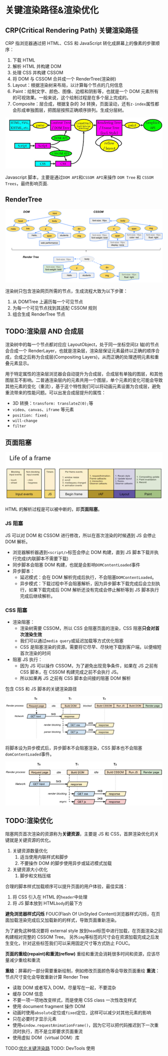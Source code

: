 # 关键渲染路径&渲染优化

## CRP(Critical Rendering Path) 关键渲染路径

CRP 指浏览器通过把 HTML、CSS 和 JavaScript 转化成屏幕上的像素的步骤顺序：

1. 下载 HTML
2. 解析 HTML 并构建 DOM
3. 处理 CSS 并构建 CSSOM
4. 将 DOM 与 CSSOM 合并成一个 RenderTree(渲染树)
5. Layout：根据渲染树来布局，以计算每个节点的几何信息
6. Paint：绘制文字、颜色、图像、边框和阴影等，也就是一个 DOM 元素所有的可视效果。一般来说，这个绘制过程是在多个层上完成的。
7. Composite：层合成，根据复杂的 3d 转换，页面滚动，还有`z-index`属性都会形成单独图层，把图层按照正确顺序排列。生成分层树。

![浏览器渲染过程](../../assets/images/browser/Render-Process.jpg)

Javascript 脚本，主要是通过`DOM API`和`CSSOM API`来操作 `DOM Tree` 和 `CSSOM Trees`，最终影响页面.

## RenderTree

![RenderTreeConstruction](../../assets/images/browser/render-tree-construction.png)

渲染树只包含渲染网页所需的节点，生成流程大致为以下步骤：

1. 从 DOMTree 上遍历每一个可见节点
2. 为每一个可见节点找到其适配 CSSOM 规则
3. 组合生成 RenderTree 节点

## TODO:渲染层 AND 合成层

渲染树中的每一个节点都对应应 LayoutObject，处于同一坐标空间(z 轴)的节点会合成一个 RenderLayer，也就是渲染层，渲染层保证元素最终以正确的顺序合成，合成之后称为合成层(Compositing Layers)，从而正确的处理透明元素和重叠元素显示。

用于特定属性的渲染层浏览器会自动提升为合成层，合成层有单独的图层，和其他图层互不影响。二普通渲染层内的元素共用一个图层，单个元素的变化可能会导致其他元素的变化（重流），基于这个特性我们可以将动画元素设置为合成层，避免重流带来的性能问题。可以出发合成层提升的属性：

- 3D 转换：`transform: translateZ(0);`等
- `video`、`canvas`、`iframe` 等元素
- `position: fixed;`
- `will-change`
- `filter`

## 页面阻塞

![life of a frame](../../assets/images/browser/life_of_a_frame.png)

HTML 的解析过程是可以被中断的，即**页面阻塞**。

### JS 阻塞

JS 可以对 DOM 和 CSSOM 进行修改，所以在首次渲染的时候遇到 JS 会停止 DOM 解析。

- 浏览器解析器遇到`<script/>`标签会停止 DOM 构建，直到 JS 脚本下载并执行完成(内联脚本不需要下载)
- 同步脚本会阻塞 DOM 构建，也就是会影响`DOMContentLoaded`事件
- 异步脚本：
  - 延迟模式：会在 DOM 解析完成后执行，不会阻塞`DOMContentLoaded`。
  - 异步模式：下载过程中不会阻塞解析，因为异步脚本下载完成后会立刻执行，如果下载完成后 DOM 解析还没有完成会停止解析等到 JS 脚本执行完成后继续解析。

### CSS 阻塞

- 渲染阻塞：
  - 渲染树需要 CSSOM，所以 CSS 会阻塞页面的渲染，CSS 阻塞**只会对首次渲染生效**
  - 我们可以通过`media query`或延迟加载等方式优化阻塞
  - CSS 是阻塞渲染的资源。需要将它尽早、尽快地下载到客户端，以便缩短首次渲染的时间
- 阻塞 JS 执行：
  - 因为 JS 可以操作 CSSOM，为了避免出现竞争条件，如果在 JS 之前有 CSS 脚本，在 CSSOM 构建完成之前不会执行 JS。
  - 所以如果再 JS 之前有 CSS 脚本会间接的阻塞 DOM 解析

包含 CSS 和 JS 脚本的关键渲染路径

![CRP](../../assets/images/browser/analysis-dom-css-js.png)

将脚本设为异步模式后，异步脚本不会阻塞渲染，CSS 脚本也不会阻塞`domContentLoaded`事件。

![CRP ASYNC](../../assets/images/browser/analysis-dom-css-js-async.png)

## TODO:渲染优化

阻塞网页首次渲染的资源称为**关键资源**，主要是 JS 和 CSS，首屏渲染优化的关键就是关键资源的优化。

1. 关键资源数量优化
   1. 适当使用内联样式和脚步
   2. 不要操作 DOM 的脚步使用异步或延迟模式加载
2. 关键资源大小优化
   1. 脚步和文档压缩

合理的脚本样式加载顺序可以提升页面的用户体验，最佳实践：

1. 将 CSS 引入在 HTML 的`header`中处理
2. 将 JS 脚本放到 HTML`body`的最下方

**避免浏览器样式闪烁** FOUC(Flash Of UnStyled Content)浏览器样式闪烁，在页面加载渲染完成后又加载新的的样式，导致页面重新渲染。

为了避免这种情况要将 external style 放到`head`标签中进行加载，在页面渲染之前构建相对完整的 CSSOM Tree。
另外`img`等标签的尺寸会在资源加载完成之后发生变化，针对这些标签我们可以采用固定尺寸等方式防止 FOUC。

**页面的重绘(repaint)和重流(reflow)** 重绘和重流会消耗很多时间和资源，应该尽量减少重绘和重流

**重绘**：屏幕的一部分需要重新绘制，例如修改页面颜色等会导致页面重绘
**重流**：节点尺寸变化会导致重新计算 Render Tree

- 读取 DOM 或者写入 DOM，尽量写在一起，不要混杂
- 缓存 DOM 信息
- 不要一项一项地改变样式，而是使用 CSS class 一次性改变样式
- 使用 document fragment 操作 DOM
- 动画时使用`absolute`定位或`fixed`定位，这样可以减少对其他元素的影响
- 只在必要时才显示元素
- 使用`window.requestAnimationFrame()`，因为它可以把代码推迟到下一次重流时执行，而不是立即要求页面重流
- 使用虚拟 DOM（virtual DOM）库

TODO:[优化关键渲染路](https://developers.google.com/web/fundamentals/performance/critical-rendering-path)
TODO: DevTools 使用

